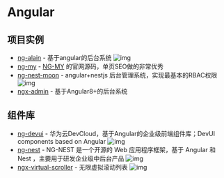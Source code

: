 # Angular

## 项目实例

- [ng-alain](https://github.com/ng-alain/ng-alain) - 基于angular的后台系统 ![img](https://img.shields.io/github/stars/ng-alain/ng-alain)
- [ng-my](https://github.com/chybie/ng-my) - [NG-MY](https://2019.ng-my.org/) 的官网源码，单页SEO做的非常优秀
- [ng-nest-moon](https://github.com/NG-NEST/ng-nest-moon) - angular+nestjs 后台管理系统，实现最基本的RBAC权限 ![img](https://img.shields.io/github/stars/NG-NEST/ng-nest-moon)
- [ngx-admin](https://github.com/akveo/ngx-admin?utm_source=gold_browser_extension) - 基于Angular8+的后台系统



## 组件库

- [ng-devui](https://github.com/DevCloudFE/ng-devui) - 华为云DevCloud，基于Angular的企业级前端组件库；DevUI components based on Angular ![img](https://img.shields.io/github/stars/DevCloudFE/ng-devui)
- [ng-nest](https://github.com/NG-NEST/ng-nest) - NG-NEST 是一个开源的 Web 应用程序框架，基于 Angular 和 Nest ，主要用于研发企业级中后台产品 ![img](https://img.shields.io/github/stars/NG-NEST/ng-nest)
- [ngx-virtual-scroller](https://github.com/rintoj/ngx-virtual-scroller) - 无限虚拟滚动列表 ![img](https://img.shields.io/github/stars/rintoj/ngx-virtual-scroller)